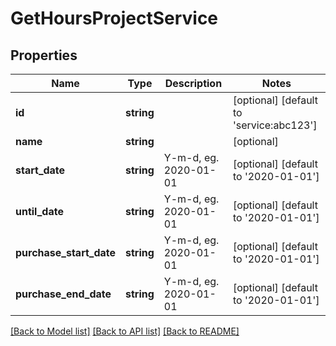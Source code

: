 # GetHoursProjectService

## Properties
Name | Type | Description | Notes
------------ | ------------- | ------------- | -------------
**id** | **string** |  | [optional] [default to 'service:abc123']
**name** | **string** |  | [optional] 
**start_date** | **string** | Y-m-d, eg. 2020-01-01 | [optional] [default to '2020-01-01']
**until_date** | **string** | Y-m-d, eg. 2020-01-01 | [optional] [default to '2020-01-01']
**purchase_start_date** | **string** | Y-m-d, eg. 2020-01-01 | [optional] [default to '2020-01-01']
**purchase_end_date** | **string** | Y-m-d, eg. 2020-01-01 | [optional] [default to '2020-01-01']

[[Back to Model list]](../README.md#documentation-for-models) [[Back to API list]](../README.md#documentation-for-api-endpoints) [[Back to README]](../README.md)


